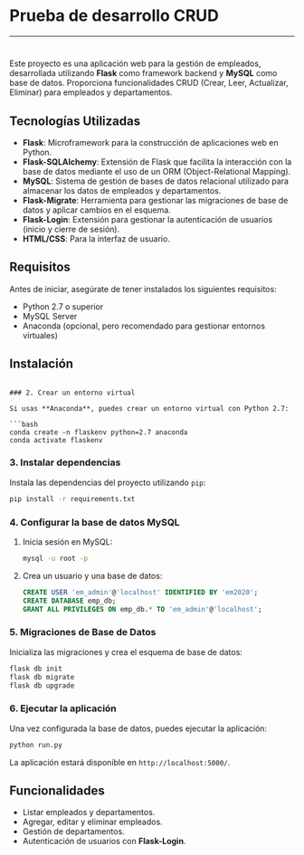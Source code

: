 # Prueba de desarrollo CRUD

---

# 

Este proyecto es una aplicación web para la gestión de empleados, desarrollada utilizando **Flask** como framework backend y **MySQL** como base de datos. Proporciona funcionalidades CRUD (Crear, Leer, Actualizar, Eliminar) para empleados y departamentos.

## Tecnologías Utilizadas

- **Flask**: Microframework para la construcción de aplicaciones web en Python.
- **Flask-SQLAlchemy**: Extensión de Flask que facilita la interacción con la base de datos mediante el uso de un ORM (Object-Relational Mapping).
- **MySQL**: Sistema de gestión de bases de datos relacional utilizado para almacenar los datos de empleados y departamentos.
- **Flask-Migrate**: Herramienta para gestionar las migraciones de base de datos y aplicar cambios en el esquema.
- **Flask-Login**: Extensión para gestionar la autenticación de usuarios (inicio y cierre de sesión).
- **HTML/CSS**: Para la interfaz de usuario.

## Requisitos

Antes de iniciar, asegúrate de tener instalados los siguientes requisitos:

- Python 2.7 o superior
- MySQL Server
- Anaconda (opcional, pero recomendado para gestionar entornos virtuales)

## Instalación

```

### 2. Crear un entorno virtual

Si usas **Anaconda**, puedes crear un entorno virtual con Python 2.7:

```bash
conda create -n flaskenv python=2.7 anaconda
conda activate flaskenv
```

### 3. Instalar dependencias

Instala las dependencias del proyecto utilizando `pip`:

```bash
pip install -r requirements.txt
```

### 4. Configurar la base de datos MySQL

1. Inicia sesión en MySQL:
   ```bash
   mysql -u root -p
   ```

2. Crea un usuario y una base de datos:

   ```sql
   CREATE USER 'em_admin'@'localhost' IDENTIFIED BY 'em2020';
   CREATE DATABASE emp_db;
   GRANT ALL PRIVILEGES ON emp_db.* TO 'em_admin'@'localhost';
   ```

### 5. Migraciones de Base de Datos

Inicializa las migraciones y crea el esquema de base de datos:

```bash
flask db init
flask db migrate
flask db upgrade
```

### 6. Ejecutar la aplicación

Una vez configurada la base de datos, puedes ejecutar la aplicación:

```bash
python run.py
```

La aplicación estará disponible en `http://localhost:5000/`.

## Funcionalidades

- Listar empleados y departamentos.
- Agregar, editar y eliminar empleados.
- Gestión de departamentos.
- Autenticación de usuarios con **Flask-Login**.


